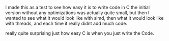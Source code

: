 I made this as a test to see how easy it is to write code in C
the initial version without any optimizations was actually quite small, but then I wanted to see what it would look like with simd,
then what it would look like with threads, and each time it really didnt add much code.

really quite surprising just how easy C is when you just write the Code.
